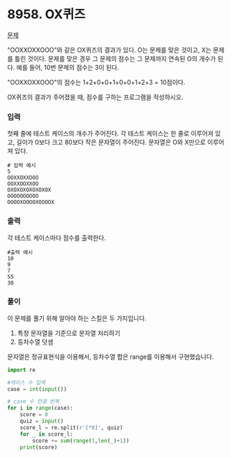 # 8958. OX퀴즈
[문제](https://www.acmicpc.net/problem/8958)

"OOXXOXXOOO"와 같은 OX퀴즈의 결과가 있다. O는 문제를 맞은 것이고, X는 문제를 틀린 것이다. 문제를 맞은 경우 그 문제의 점수는 그 문제까지 연속된 O의 개수가 된다. 예를 들어, 10번 문제의 점수는 3이 된다.

"OOXXOXXOOO"의 점수는 1+2+0+0+1+0+0+1+2+3 = 10점이다.

OX퀴즈의 결과가 주어졌을 때, 점수를 구하는 프로그램을 작성하시오.

### 입력
첫째 줄에 테스트 케이스의 개수가 주어진다. 각 테스트 케이스는 한 줄로 이루어져 있고, 길이가 0보다 크고 80보다 작은 문자열이 주어진다. 문자열은 O와 X만으로 이루어져 있다.

```
# 입력 예시
5
OOXXOXXOOO
OOXXOOXXOO
OXOXOXOXOXOXOX
OOOOOOOOOO
OOOOXOOOOXOOOOX
```



### 출력
각 테스트 케이스마다 점수를 출력한다.

```
#출력 예시
10
9
7
55
30
```



### 풀이

이 문제를 풀기 위해 알아야 하는 스킬은 두 가지입니다.

1. 특정 문자열을 기준으로 문자열 처리하기
3. 등차수열 덧셈

문자열은 정규표현식을 이용해서, 등차수열 합은 range를 이용해서 구현했습니다. 

```python
import re

#케이스 수 입력
case = int(input())

# case 수 만큼 반복
for i in range(case):
    score = 0
    quiz = input()
    score_l = re.split(r'[*X]', quiz)
    for _ in score_l:
        score += sum(range(1,len(_)+1))
    print(score)
```